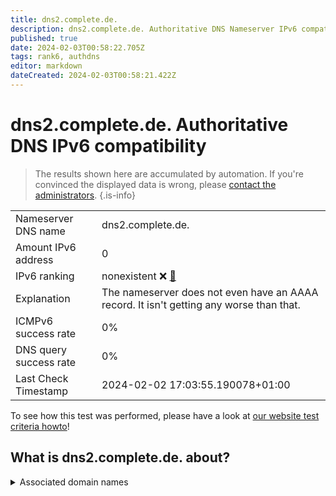 ```yaml
---
title: dns2.complete.de.
description: dns2.complete.de. Authoritative DNS Nameserver IPv6 compatibility
published: true
date: 2024-02-03T00:58:22.705Z
tags: rank6, authdns
editor: markdown
dateCreated: 2024-02-03T00:58:21.422Z
---
```


# dns2.complete.de. Authoritative DNS IPv6 compatibility

> The results shown here are accumulated by automation. If you're convinced the displayed data is wrong, please [contact the administrators](/howto/chat). 
{.is-info}




|   |   |
| - | - |
| Nameserver DNS name | dns2.complete.de.
| Amount IPv6 address | 0
| IPv6 ranking | nonexistent :x: [🔗](/howto/ranking) |
| Explanation | The nameserver does not even have an AAAA record. It isn't getting any worse than that. |
| ICMPv6 success rate | 0%|
| DNS query success rate | 0% |
| Last Check Timestamp | 2024-02-02 17:03:55.190078+01:00 |

To see how this test was performed, please have a look at [our website test criteria howto](/howto/testcriteria/authdns)!


## What is dns2.complete.de. about?






<details>
<summary>Associated domain names</summary>

www.complete.de

</details>
